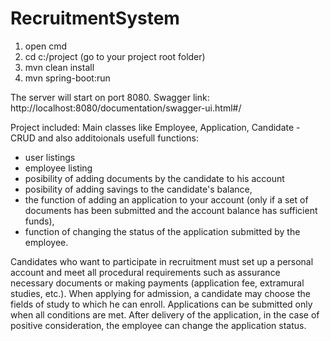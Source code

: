 # RecruitmentSystem

1. open cmd
2. cd c:/project (go to your project root folder) 
3. mvn clean install
4. mvn spring-boot:run 

The server will start on port 8080.
Swagger link:  http://localhost:8080/documentation/swagger-ui.html#/

Project included:
Main classes like Employee, Application, Candidate - CRUD and also additoionals usefull functions:

- user listings
- employee listing
- posibility of adding documents by the candidate to his account
 - posibility of adding savings to the candidate's balance,
- the function of adding an application to your account (only if a set of documents has been submitted and the account balance has sufficient funds),
- function of changing the status of the application submitted by the employee.

Candidates who want to participate in recruitment must set up a personal account and meet all procedural requirements such as assurance necessary documents or making payments (application fee, extramural studies, etc.). When applying for admission, a candidate may choose the fields of study to which he can enroll. Applications can be submitted only when all conditions are met. After delivery of the application, in the case of positive consideration, the employee can change the application status.


